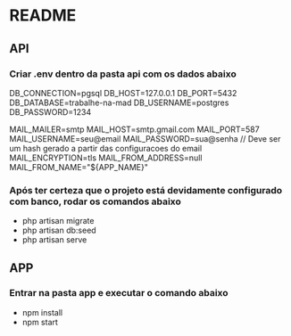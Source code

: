 # README #


## API ##

### Criar .env dentro da pasta api com os dados abaixo ###

DB_CONNECTION=pgsql
DB_HOST=127.0.0.1
DB_PORT=5432
DB_DATABASE=trabalhe-na-mad
DB_USERNAME=postgres
DB_PASSWORD=1234

MAIL_MAILER=smtp
MAIL_HOST=smtp.gmail.com
MAIL_PORT=587
MAIL_USERNAME=seu@email
MAIL_PASSWORD=sua@senha // Deve ser um hash gerado a partir das configuracoes do email 
MAIL_ENCRYPTION=tls
MAIL_FROM_ADDRESS=null
MAIL_FROM_NAME="${APP_NAME}"

### Após ter certeza que o projeto está devidamente configurado com banco, rodar os comandos abaixo ###

* php artisan migrate
* php artisan db:seed
* php artisan serve

## APP ##

### Entrar na pasta app e executar o comando abaixo ###

* npm install
* npm start
